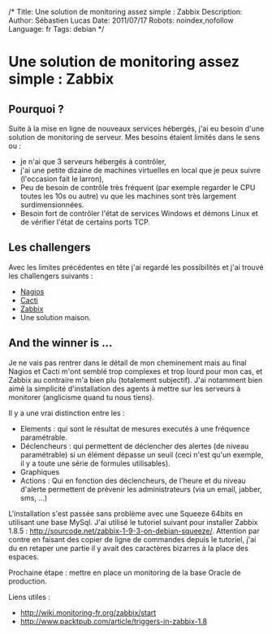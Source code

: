 /*
Title: Une solution de monitoring assez simple : Zabbix
Description: 
Author: Sébastien Lucas
Date: 2011/07/17
Robots: noindex,nofollow
Language: fr
Tags: debian
*/
# Une solution de monitoring assez simple : Zabbix

## Pourquoi ?
Suite à la mise en ligne de nouveaux services hébergés, j'ai eu besoin d'une solution de monitoring de serveur. Mes besoins étaient limités dans le sens ou :
* je n'ai que 3 serveurs hébergés à contrôler,
* j'ai une petite dizaine de machines virtuelles en local que je peux suivre (l'occasion fait le larron),
* Peu de besoin de contrôle très fréquent (par exemple regarder le CPU toutes les 10s ou autre) vu que les machines sont très largement surdimensionnées.
* Besoin fort de contrôler l'état de services Windows et démons Linux et de vérifier l'état de certains ports TCP.

## Les challengers

Avec les limites précédentes en tête j'ai regardé les possibilités et j'ai trouvé les challengers suivants :
* [Nagios](http://www.nagios.org/)
* [Cacti](http://www.cacti.net/)
* [Zabbix](http://www.zabbix.com/)
* Une solution maison.

## And the winner is ...

Je ne vais pas rentrer dans le détail de mon cheminement mais au final Nagios et Cacti m'ont semblé trop complexes et trop lourd pour mon cas, et Zabbix au contraire m'a bien plu (totalement subjectif). J'ai notamment bien aimé la simplicité d'installation des agents à mettre sur les serveurs à monitorer (anglicisme quand tu nous tiens).

Il y a une vrai distinction entre les :
* Elements : qui sont le résultat de mesures executés à une fréquence paramétrable.
* Déclencheurs : qui permettent de déclencher des alertes (de niveau paramétrable) si un élément dépasse un seuil (ceci n'est qu'un exemple, il y a toute une série de formules utilisables).
* Graphiques
* Actions : Qui en fonction des déclencheurs, de l'heure et du niveau d'alerte permettent de prévenir les administrateurs (via un email, jabber, sms, ...)

L'installation s'est passée sans problème avec une Squeeze 64bits en utilisant une base MySql. J'ai utilisé le tutoriel suivant pour installer Zabbix 1.8.5 : http://sourcode.net/zabbix-1-9-3-on-debian-squeeze/. Attention par contre en faisant des copier de ligne de commandes depuis le tutoriel, j'ai du en retaper une partie il y avait des caractères bizarres à la place des espaces.

Prochaine étape : mettre en place un monitoring de la base Oracle de production.

Liens utiles : 
* http://wiki.monitoring-fr.org/zabbix/start
* http://www.packtpub.com/article/triggers-in-zabbix-1.8






